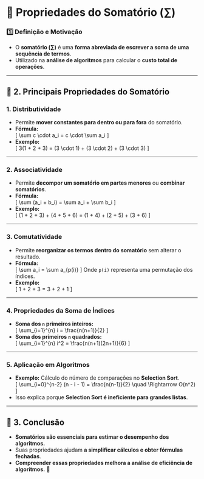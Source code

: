 # **📌 Propriedades do Somatório (∑)**  

### **1️⃣ Definição e Motivação**  
- O **somatório (∑)** é uma **forma abreviada de escrever a soma de uma sequência de termos**.  
- Utilizado na **análise de algoritmos** para calcular o **custo total de operações**.  

---

## **📌 2. Principais Propriedades do Somatório**  

### **1. Distributividade**  
- Permite **mover constantes para dentro ou para fora** do somatório.  
- **Fórmula:**  
  \[
  \sum c \cdot a_i = c \cdot \sum a_i
  \]
- **Exemplo:**  
  \[
  3(1 + 2 + 3) = (3 \cdot 1) + (3 \cdot 2) + (3 \cdot 3)
  \]

---

### **2. Associatividade**  
- Permite **decompor um somatório em partes menores** ou **combinar somatórios**.  
- **Fórmula:**  
  \[
  \sum (a_i + b_i) = \sum a_i + \sum b_i
  \]
- **Exemplo:**  
  \[
  (1 + 2 + 3) + (4 + 5 + 6) = (1 + 4) + (2 + 5) + (3 + 6)
  \]

---

### **3. Comutatividade**  
- Permite **reorganizar os termos dentro do somatório** sem alterar o resultado.  
- **Fórmula:**  
  \[
  \sum a_i = \sum a_{p(i)}
  \]
  Onde `p(i)` representa uma permutação dos índices.  
- **Exemplo:**  
  \[
  1 + 2 + 3 = 3 + 2 + 1
  \]

---

### **4. Propriedades da Soma de Índices**  
- **Soma dos `n` primeiros inteiros:**  
  \[
  \sum_{i=1}^{n} i = \frac{n(n+1)}{2}
  \]
- **Soma dos primeiros `n` quadrados:**  
  \[
  \sum_{i=1}^{n} i^2 = \frac{n(n+1)(2n+1)}{6}
  \]

---

### **5. Aplicação em Algoritmos**  
- **Exemplo:** Cálculo do número de comparações no **Selection Sort**.  
  \[
  \sum_{i=0}^{n-2} (n - i - 1) = \frac{n(n-1)}{2} \quad \Rightarrow O(n^2)
  \]
- Isso explica porque **Selection Sort é ineficiente para grandes listas**.

---

## **📌 3. Conclusão**
- **Somatórios são essenciais para estimar o desempenho dos algoritmos.**  
- Suas propriedades ajudam **a simplificar cálculos e obter fórmulas fechadas**.  
- **Compreender essas propriedades melhora a análise de eficiência de algoritmos.** 🚀